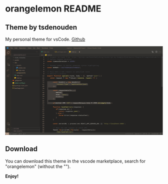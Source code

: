# orangelemon README


## Theme by tsdenouden

My personal theme for vsCode. [Github](https://github.com/tsdenouden)

![Preview of orangelemon theme](https://raw.githubusercontent.com/tsdenouden/orangelemonTheme/main/assets/orangepreview.png)


## Download

You can download this theme in the vscode marketplace, search for "orangelemon" (without the "").

**Enjoy!**


